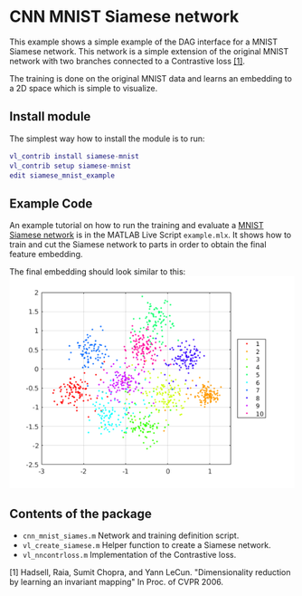 # CNN MNIST Siamese network

This example shows a simple example of the DAG interface for a MNIST Siamese network. This network is a simple extension of the original MNIST network with two branches connected to a Contrastive loss [[1]](#hadsell16).

The training is done on the original MNIST data and learns an embedding to a 2D space which is simple to visualize.

## Install module
The simplest way how to install the module is to run:
```matlab
vl_contrib install siamese-mnist
vl_contrib setup siamese-mnist
edit siamese_mnist_example
```
## Example Code
An example tutorial on how to run the training and evaluate a [MNIST Siamese network](net.png) is in the MATLAB Live Script `example.mlx`. It shows how to train and cut the Siamese network to parts in order to obtain the final feature embedding.

The final embedding should look similar to this: ![Final embedding of the Siamese training](embedding.png)

## Contents of the package
* `cnn_mnist_siames.m` Network and training definition script.
* `vl_create_siamese.m` Helper function to create a Siamese network.
* `vl_nncontrloss.m` Implementation of the Contrastive loss.


<a name="hadsell06"></a>
[1] Hadsell, Raia, Sumit Chopra, and Yann LeCun.
"Dimensionality reduction by learning an invariant mapping"
In Proc. of CVPR 2006.
